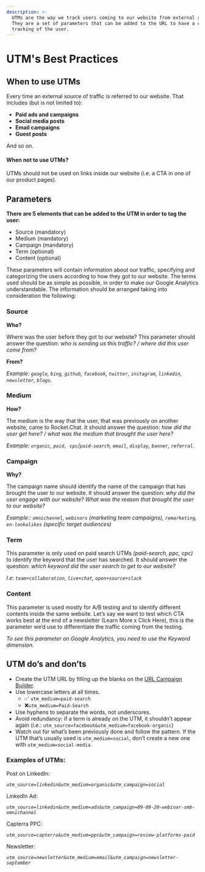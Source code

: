 ```yaml
---
description: >-
  UTMs are the way we track users coming to our website from external sources.
  They are a set of parameters that can be added to the URL to have a clear
  tracking of the user.
---
```


# UTM's Best Practices

## When to use UTMs

Every time an external source of traffic is referred to our website. That includes (but is not limited to):

* **Paid ads and campaigns**
* **Social media posts**
* **Email campaigns**
* **Guest posts**

And so on.

#### When **not** to use UTMs?

UTMs should not be used on links inside our website (i.e. a CTA in one of our product pages).

## Parameters

**There are 5 elements that can be added to the UTM in order to tag the user:**

* Source (mandatory)
* Medium (mandatory)
* Campaign (mandatory)
* Term (optional)
* Content (optional)

These parameters will contain information about our traffic, specifying and categorizing the users according to how they got to our website. The terms used should be as simple as possible, in order to make our Google Analytics understandable. The information should be arranged taking into consideration the following:

### **Source**

**Who?**

Where was the user before they got to our website? This parameter should answer the question: _who is sending us this traffic? / where did this user come from?_

**From?**

_Example: `google`, `bing`, `github`, `facebook`, `twitter`, `instagram`, `linkedin`, `newsletter`, `blogs`._

### **Medium**

**How?**

The medium is the way that the user, that was previously on another website, came to Rocket.Chat. It should answer the question: _how did the user get here? / what was the medium that brought the user here?_

_Example: `organic`, `paid, cpc`/`paid-search`, `email`, `display`, `banner`, `referral`._

### **Campaign**

**Why?**

The campaign name should identify the name of the campaign that has brought the user to our website. It should answer the question: _why did the user engage with our website? What was the reason that brought the user to our website?_

_Example:: `omnichannel`, `webinars` (marketing team campaigns), `remarketing`, `en-lookalikes` (specific target audiences)_

### **Term**

This parameter is only used on paid search UTMs _(paid-search, ppc, cpc)_ to identify the keyword that the user has searched. It should answer the question: _which keyword did the user search to get to our website?_

_I.e: `team+collaboration`, `live+chat`, `open+source+slack`_

### **Content**

This parameter is used mostly for A/B testing and to identify different contents inside the same website. Let’s say we want to test which CTA works best at the end of a newsletter (Learn More x Click Here), this is the parameter we’d use to differentiate the traffic coming from the testing.

_To see this parameter on Google Analytics, you need to use the Keyword dimension._

## **UTM do’s and don’ts**

* Create the UTM URL by filling up the blanks on the [URL Campaign Builder](https://ga-dev-tools.appspot.com/campaign-url-builder/).
* Use lowercase letters at all times.
  * ✅ `utm_medium=paid-search`
  * ❌`utm_medium=Paid-Search`
* Use hyphens to separate the words, not underscores.
* Avoid redundancy: if a term is already on the UTM, it shouldn’t appear again (i.e.: `utm_source=facebook&utm_medium=facebook-organic`)
* Watch out for what’s been previously done and follow the pattern. If the UTM that’s usually used is `utm_medium=social`, don’t create a new one with `utm_medium=social-media`.

### Examples of UTMs:

Post on LinkedIn:

_`utm_source=linkedin&utm_medium=organic&utm_campaign=social`_

LinkedIn Ad:

_`utm_source=linkedin&utm_medium=ads&utm_campaign=09-09-20-webinar-smb-omnichannel`_

Capterra PPC:

_`utm_source=capterra&utm_medium=ppc&utm_campaign=review-platforms-paid`_

Newsletter:

_`utm_source=newsletter&utm_medium=email&utm_campaign=newsletter-september`_
